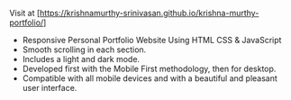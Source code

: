 Visit at
[https://krishnamurthy-srinivasan.github.io/krishna-murthy-portfolio/]


- Responsive Personal Portfolio Website Using HTML CSS & JavaScript
- Smooth scrolling in each section.
- Includes a light and dark mode.
- Developed first with the Mobile First methodology, then for desktop.
- Compatible with all mobile devices and with a beautiful and pleasant user interface.

